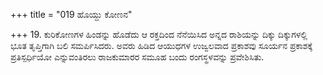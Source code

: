 +++
title = "019 ಹೊಯ್ದು ಕೋಣನ"

+++
19. ಕುರಿಕೋಣಗಳ ಹಿಂಡನ್ನು ಹೊಡೆದು ಆ ರಕ್ತದಿಂದ ನೆನೆಯಿಸಿದ ಅನ್ನದ ರಾಶಿಯನ್ನು ದಿಕ್ಕು ದಿಕ್ಕುಗಳಲ್ಲಿ ಭೂತ ತೃಪ್ತಿಗಾಗಿ ಬಲಿ ಸಮರ್ಪಿಸಿದರು. ಅವರು ಹಿಡಿದ ಆಯುಧಗಳ ಉಜ್ವಲವಾದ ಪ್ರಕಾಶವು ಸೂರ್ಯನ ಪ್ರಕಾಶಕ್ಕೆ ಪ್ರತಿಸ್ಪರ್ಧಿಯೋ ಎನ್ನುವಂತಿರಲು ರಾಜಕುಮಾರರ ಸಮೂಹ ಬಂದು ರಂಗಸ್ಥಳವನ್ನು ಪ್ರವೇಶಿಸಿತು.